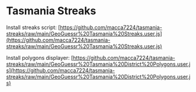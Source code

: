 # Tasmania Streaks

Install streaks script: [https://github.com/macca7224/tasmania-streaks/raw/main/GeoGuessr%20Tasmania%20Streaks.user.js](https://github.com/macca7224/tasmania-streaks/raw/main/GeoGuessr%20Tasmania%20Streaks.user.js)

Install polygons displayer: [https://github.com/macca7224/tasmania-streaks/raw/main/GeoGuessr%20Tasmania%20District%20Polygons.user.js](https://github.com/macca7224/tasmania-streaks/raw/main/GeoGuessr%20Tasmania%20District%20Polygons.user.js)